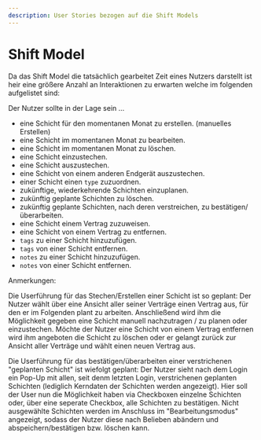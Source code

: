 ```yaml
---
description: User Stories bezogen auf die Shift Models
---
```


# Shift Model

Da das Shift Model die tatsächlich gearbeitet Zeit eines Nutzers darstellt ist heir eine größere Anzahl an Interaktionen
zu erwarten welche im folgenden aufgelistet sind:

Der Nutzer sollte in der Lage sein ...

* eine Schicht für den momentanen Monat zu erstellen. (manuelles Erstellen)
* eine Schicht im momentanen Monat zu bearbeiten.
* eine Schicht im momentanen Monat zu löschen.
* eine Schicht einzustechen.
* eine Schicht auszustechen.
* eine Schicht von einem anderen Endgerät auszustechen.
* einer Schicht einen `type` zuzuordnen.
* zukünftige, wiederkehrende Schichten einzuplanen.
* zukünftig geplante Schichten zu löschen.
* zukünftig geplante Schichten, nach deren verstreichen, zu bestätigen/überarbeiten.
* eine Schicht einem Vertrag zuzuweisen.
* eine Schicht von einem Vertrag zu entfernen.
* `tags` zu einer Schicht hinzuzufügen.
* `tags` von einer Schicht entfernen.
* `notes` zu einer Schicht hinzuzufügen.
* `notes` von einer Schicht entfernen.


Anmerkungen:

Die Userführung für das Stechen/Erstellen einer Schicht ist so geplant: 
Der Nutzer wählt über eine Ansicht aller seiner Verträge einen Vertrag aus, für den er im Folgenden plant zu arbeiten.
Anschließend wird ihm die Möglichkeit gegeben eine Schicht manuell nachzutragen / zu planen oder einzustechen. Möchte
der Nutzer eine Schicht von einem Vertrag entfernen wird ihm angeboten die Schicht zu löschen oder er gelangt zurück zur
Ansicht aller Verträge und wählt einen neuen Vertrag aus.

Die Userführung für das bestätigen/überarbeiten einer verstrichenen "geplanten Schicht" ist
wiefolgt geplant:
Der Nutzer sieht nach dem Login ein Pop-Up mit allen, seit denm letzten Login, verstrichenen
geplanten Schichten (lediglich Kerndaten der Schichten werden angezeigt). Hier soll der User
nun die Möglichkeit haben via Checkboxen einzelne Schichten oder, über eine seperate Checkbox,
alle Schichten zu bestätigen. Nicht ausgewählte Schichten werden im Anschluss im
"Bearbeitungsmodus" angezeigt, sodass der Nutzer diese nach Belieben abändern und abspeichern/bestätigen
bzw. löschen kann.

